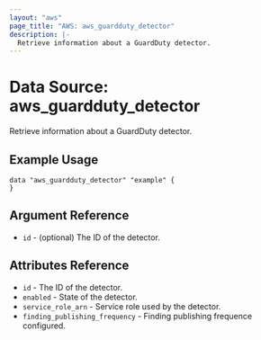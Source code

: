 ```yaml
---
layout: "aws"
page_title: "AWS: aws_guardduty_detector"
description: |-
  Retrieve information about a GuardDuty detector.
---
```


# Data Source: aws_guardduty_detector

Retrieve information about a GuardDuty detector.

## Example Usage

```hcl
data "aws_guardduty_detector" "example" {
}
```

## Argument Reference

* `id` - (optional) The ID of the detector.

## Attributes Reference

* `id` - The ID of the detector.
* `enabled` - State of the detector.
* `service_role_arn` - Service role used by the detector.
* `finding_publishing_frequency` - Finding publishing frequence configured.
